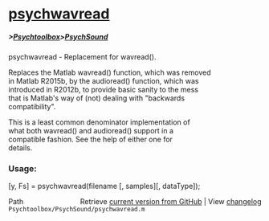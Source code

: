 # [psychwavread](psychwavread)
##### >[Psychtoolbox](Psychtoolbox)>[PsychSound](PsychSound)

psychwavread - Replacement for wavread().  
  
Replaces the Matlab wavread() function, which was removed  
in Matlab R2015b, by the audioread() function, which was  
introduced in R2012b, to provide basic sanity to the mess  
that is Matlab's way of (not) dealing with "backwards  
compatibility".  
  
This is a least common denominator implementation of  
what both wavread() and audioread() support in a  
compatible fashion. See the help of either one for  
details.  
  
### Usage:  
  
[y, Fs] = psychwavread(filename [, samples][, dataType]);  
  




<div class="code_header" style="text-align:right;">
  <span style="float:left;">Path&nbsp;&nbsp;</span> <span class="counter">Retrieve <a href=
  "https://raw.github.com/Psychtoolbox-3/Psychtoolbox-3/beta/Psychtoolbox/PsychSound/psychwavread.m">current version from GitHub</a> | View <a href=
  "https://github.com/Psychtoolbox-3/Psychtoolbox-3/commits/beta/Psychtoolbox/PsychSound/psychwavread.m">changelog</a></span>
</div>
<div class="code">
  <code>Psychtoolbox/PsychSound/psychwavread.m</code>
</div>

